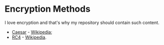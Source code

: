 # Encryption Methods
I love encryption and that's why my repository should contain such content.
* [Caesar](https://github.com/FromSi/EncryptionMethods/Caesar) - [Wikipedia](https://en.wikipedia.org/wiki/Caesar_cipher);
* [RC4](https://github.com/FromSi/EncryptionMethods/RC4) - [Wikipedia](https://en.wikipedia.org/wiki/RC4).
